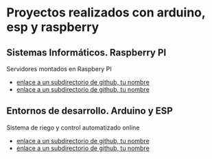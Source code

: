 # Proyectos realizados con arduino, esp y raspberry

## Sistemas Informáticos. Raspberry PI
Servidores montados en Raspbery PI

- [enlace a un subdirectorio de github, tu nombre](http://www.abc.net)
- [enlace a un subdirectorio de github, tu nombre](http://www.abc.net)


## Entornos de desarrollo. Arduino y ESP
Sistema de riego y control automatizado online

- [enlace a un subdirectorio de github, tu nombre](http://www.abc.net)
- [enlace a un subdirectorio de github, tu nombre](http://www.abc.net)
